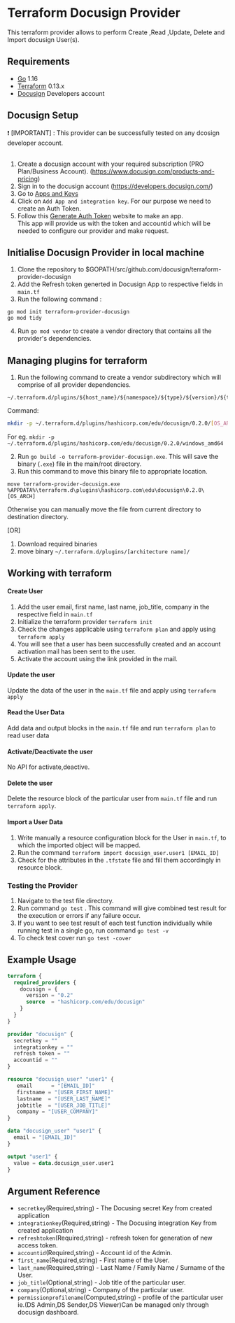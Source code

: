# Terraform Docusign Provider

This terraform provider allows to perform Create ,Read ,Update, Delete and Import docusign User(s). 


## Requirements

* [Go](https://golang.org/doc/install) 1.16 <br>
* [Terraform](https://www.terraform.io/downloads.html) 0.13.x <br/>
* [Docusign](https://developers.docusign.com/) Developers account 


## Docusign Setup
 :heavy_exclamation_mark:  [IMPORTANT] : This provider can be successfully tested on any dcosign developer account. <br><br>

1. Create a docusign account with your required subscription (PRO Plan/Business Account). (https://www.docusign.com/products-and-pricing)<br>
2. Sign in to the docusign account (https://developers.docusign.com/)<br>
3. Go to [Apps and Keys](https://admindemo.docusign.com/apps-and-keys)<br>
4. Click on `Add App and integration key`. For our purpose we need to create an Auth Token. <br>
5. Follow this [Generate Auth Token](https://developers.docusign.com/platform/auth/authcode/authcode-get-token/) website to make an app. <br>
This app will provide us with the token and accountid which will be needed to configure our provider and make request. <br>


## Initialise Docusign Provider in local machine 
1. Clone the repository  to $GOPATH/src/github.com/docusign/terraform-provider-docusign <br>
2. Add the Refresh token generted in  Docusign App to respective fields in `main.tf` <br>
3. Run the following command :
 ```golang
go mod init terraform-provider-docusign
go mod tidy
```
4. Run `go mod vendor` to create a vendor directory that contains all the provider's dependencies. <br>

## Managing plugins for terraform
1. Run the following command to create a vendor subdirectory which will comprise of  all provider dependencies. <br>
```
~/.terraform.d/plugins/${host_name}/${namespace}/${type}/${version}/${target}
``` 
Command: 
```bash
mkdir -p ~/.terraform.d/plugins/hashicorp.com/edu/docusign/0.2.0/[OS_ARCH]
```
For eg. `mkdir -p ~/.terraform.d/plugins/hashicorp.com/edu/docusign/0.2.0/windows_amd64`<br>

2. Run `go build -o terraform-provider-docusign.exe`. This will save the binary (`.exe`) file in the main/root directory. <br>
3. Run this command to move this binary file to appropriate location.
 ```
 move terraform-provider-docusign.exe %APPDATA%\terraform.d\plugins\hashicorp.com\edu\docusign\0.2.0\[OS_ARCH]
 ``` 
Otherwise you can manually move the file from current directory to destination directory.<br>


[OR]

1. Download required binaries <br>
2. move binary `~/.terraform.d/plugins/[architecture name]/`


## Working with terraform

#### Create User
1. Add the user email, first name, last name, job_title, company in the respective field in `main.tf`
2. Initialize the terraform provider `terraform init`
3. Check the changes applicable using `terraform plan` and apply using `terraform apply`
4. You will see that a user has been successfully created and an account activation mail has been sent to the user.
5. Activate the account using the link provided in the mail.

#### Update the user
Update the data of the user in the `main.tf` file and apply using `terraform apply`

#### Read the User Data
Add data and output blocks in the `main.tf` file and run `terraform plan` to read user data

#### Activate/Deactivate the user
No API for activate,deactive.

#### Delete the user
Delete the resource block of the particular user from `main.tf` file and run `terraform apply`.

#### Import a User Data
1. Write manually a resource configuration block for the User in `main.tf`, to which the imported object will be mapped.
2. Run the command `terraform import docusign_user.user1 [EMAIL_ID]`
3. Check for the attributes in the `.tfstate` file and fill them accordingly in resource block.


### Testing the Provider
1. Navigate to the test file directory.
2. Run command `go test` . This command will give combined test result for the execution or errors if any failure occur.
3. If you want to see test result of each test function individually while running test in a single go, run command `go test -v`
4. To check test cover run `go test -cover`


## Example Usage
```terraform
terraform {
  required_providers {
    docusign = {
      version = "0.2"
      source  = "hashicorp.com/edu/docusign"
    }
  }
}

provider "docusign" {
  secretkey = ""
  integrationkey = ""
  refresh token = ""
  accountid = ""
}

resource "docusign_user" "user1" {
   email      = "[EMAIL_ID]"
   firstname = "[USER_FIRST_NAME]"
   lastname  = "[USER_LAST_NAME]"
   jobtitle  = "[USER_JOB_TITLE]"
   company = "[USER_COMPANY]"
}

data "docusign_user" "user1" {
  email = "[EMAIL_ID]"
}

output "user1" {
  value = data.docusign_user.user1
}
```


## Argument Reference

* `secretkey`(Required,string)     - The Docusing secret Key from created application
* `integrationkey`(Required,string)  - The Docusing integration Key from created application
* `refreshtoken`(Required,string)      - refresh token for generation of new access token.
* `accountid`(Required,string)      - Account id of the Admin.
* `first_name`(Required,string) - First name of the User.
* `last_name`(Required,string)  - Last Name / Family Name / Surname of the User.
* `job_title`(Optional,string)         - Job title of the particular user.
* `company`(Optional,string)         - Company of the particular user.
* `permissionprofilename`(Computed,string)  - profile of the particular user ie.(DS Admin,DS Sender,DS Viewer)Can be managed only through docusign dashboard.

